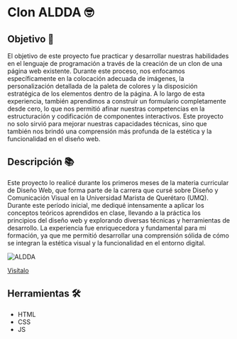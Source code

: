 # Clon ALDDA 🤓  

## Objetivo 🚀  
El objetivo de este proyecto fue practicar y desarrollar nuestras habilidades en el lenguaje de programación a través de la creación de un clon de una página web existente. Durante este proceso, nos enfocamos específicamente en la colocación adecuada de imágenes, la personalización detallada de la paleta de colores y la disposición estratégica de los elementos dentro de la página. A lo largo de esta experiencia, también aprendimos a construir un formulario completamente desde cero, lo que nos permitió afinar nuestras competencias en la estructuración y codificación de componentes interactivos. Este proyecto no solo sirvió para mejorar nuestras capacidades técnicas, sino que también nos brindó una comprensión más profunda de la estética y la funcionalidad en el diseño web.  

## Descripción 📚  
Este proyecto lo realicé durante los primeros meses de la materia curricular de Diseño Web, que forma parte de la carrera que cursé sobre Diseño y Comunicación Visual en la Universidad Marista de Querétaro (UMQ). Durante este período inicial, me dediqué intensamente a aplicar los conceptos teóricos aprendidos en clase, llevando a la práctica los principios del diseño web y explorando diversas técnicas y herramientas de desarrollo. La experiencia fue enriquecedora y fundamental para mi formación, ya que me permitió desarrollar una comprensión sólida de cómo se integran la estética visual y la funcionalidad en el entorno digital.  

![ALDDA](ALDDA.jpeg)  

[Visítalo](https://yunuenolvera.netlify.app)  

## Herramientas 🛠️
- HTML  
- CSS
- JS
